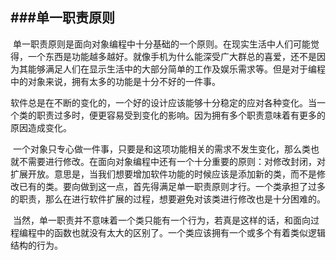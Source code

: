 ###单一职责原则
----
  单一职责原则是面向对象编程中十分基础的一个原则。在现实生活中人们可能觉得，一个东西是功能越多越好。就像手机为什么能深受广大群总的喜爱，还不是因为其能够满足人们在显示生活中的大部分简单的工作及娱乐需求等。但是对于编程中的对象来说，拥有太多的功能是十分不好的一件事。
  
  软件总是在不断的变化的，一个好的设计应该能够十分稳定的应对各种变化。当一个类的职责过多时，便更容易受到变化的影响。因为拥有多个职责意味着有更多的原因造成变化。
  
  一个对象只专心做一件事，只要是和这项功能相关的需求不发生变化，那么类也就不需要进行修改。在面向对象编程中还有一个十分重要的原则：对修改封闭，对扩展开放。意思是，当我们想要增加软件功能的时候应该是添加新的类，而不是修改已有的类。要向做到这一点，首先得满足单一职责原则才行。一个类承担了过多的职责，那么在进行软件扩展的过程，想要避免对该类进行修改也是十分困难的。
  
  当然，单一职责并不意味着一个类只能有一个行为，若真是这样的话，和面向过程编程中的函数也就没有太大的区别了。一个类应该拥有一个或多个有着类似逻辑结构的行为。
